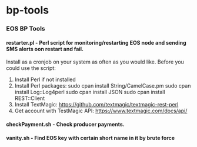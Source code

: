 # bp-tools
### EOS BP Tools 

#### restarter.pl - Perl script for monitoring/restarting EOS node and sending SMS alerts oon restart and fail.
Install as a cronjob on your system as often as you would like.
Before you could use the script:
1. Install Perl if not installed
2. Install Perl packages:
sudo cpan install String/CamelCase.pm
sudo cpan install Log::Log4perl
sudo cpan install JSON
sudo cpan install REST::Client
3. Install TextMagic: https://github.com/textmagic/textmagic-rest-perl 
4. Get account with TestMagic API: https://www.textmagic.com/docs/api/

#### checkPayment.sh - Check producer payments.

#### vanity.sh - Find EOS key with certain short name in it by brute force
